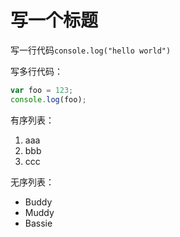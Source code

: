 # 写一个标题

写一行代码`console.log("hello world")`

写多行代码：
```javascript
var foo = 123;
console.log(foo);
```

有序列表：
1. aaa
2. bbb
3. ccc

无序列表：
* Buddy
* Muddy
* Bassie